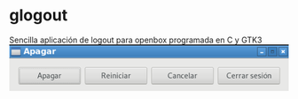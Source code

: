 # glogout
Sencilla aplicación de logout para openbox programada en C y GTK3
![s](https://raw.githubusercontent.com/jalmmor/glogout/master/screenshot.png)
